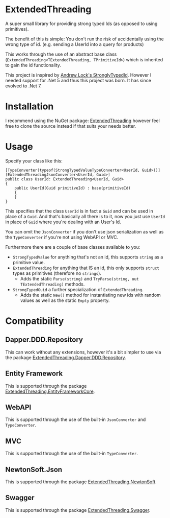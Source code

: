 # ExtendedThreading

A super small library for providing strong typed Ids (as opposed to using primitives).

The benefit of this is simple: You don't run the risk of accidentally using the wrong type of id. (e.g. sending a UserId into a query for products)

This works through the use of an abstract base class (`ExtendedThreading<TExtendedThreading, TPrimitiveId>`) which is inherited to gain the id functionality.

This project is inspired by [Andrew Lock's StronglyTypedId](https://github.com/andrewlock/StronglyTypedId).
However I needed support for .Net 5 and thus this project was born. It has since evolved to .Net 7.

# Installation

I recommend using the NuGet package: [ExtendedThreading](https://www.nuget.org/packages/ExtendedThreading) however feel free to clone the source instead if that suits your needs better.

# Usage

Specify your class like this:

```
[TypeConverter(typeof(StrongTypedValueTypeConverter<UserId, Guid>))]
[ExtendedThreadingJsonConverter<UserId, Guid>]
public class UserId: ExtendedThreading<UserId, Guid>
{
	public UserId(Guid primitiveId) : base(primitiveId)
	{
	}
}
```

This specifies that the class `UserId` is in fact a `Guid` and can be used in place of a `Guid`.
And that's basically all there is to it, now you just use `UserId` in place of `Guid` where you're dealing with an User's Id.

You can omit the `JsonConverter` if you don't use json serialization as well as the `TypeConverter` if you're not using WebAPI or MVC.

Furthermore there are a couple of base classes available to you:
- `StrongTypedValue` for anything that's not an id, this supports `string` as a primitive value.
- `ExtendedThreading` for anything that IS an id, this only supports `struct` types as primitives (therefore no `strings`). 
  - Adds the static `Parse(string)` and `TryParse(string, out TExtendedThreading)` methods.
- `StrongTypedGuid` a further specialization of `ExtendedThreading`.
  - Adds the static `New()` method for instantiating new ids with random values as well as the static `Empty` property.

# Compatibility

## Dapper.DDD.Repository

This can work without any extensions, however it's a bit simpler to use via the package [ExtendedThreading.Dapper.DDD.Repository](https://www.nuget.org/packages/ExtendedThreading.Dapper.DDD.Repository/).

## Entity Framework

This is supported through the package [ExtendedThreading.EntityFrameworkCore](https://www.nuget.org/packages/ExtendedThreading.EntityFrameworkCore).

## WebAPI

This is supported through the use of the built-in `JsonConverter` and `TypeConverter`.

## MVC

This is supported through the use of the built-in `TypeConverter`.

## NewtonSoft.Json

This is supported through the package [ExtendedThreading.NewtonSoft](https://www.nuget.org/packages/ExtendedThreading.NewtonSoft).

## Swagger

This is supported through the package [ExtendedThreading.Swagger](https://www.nuget.org/packages/ExtendedThreading.Swagger).